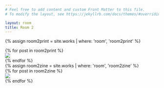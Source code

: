 ```yaml
---
# Feel free to add content and custom Front Matter to this file.
# To modify the layout, see https://jekyllrb.com/docs/themes/#overriding-theme-defaults

layout: room
title: Room 2
---
```


<div id="room2prints"></div>


{% assign room2print = site.works | where: 'room', 'room2print' %}

<div class="prints room2 flex-row space-around">
  {% for post in room2print %}
  <div class="print product">
  	 <a href="{{site.baseurl}}{{post.url}}"><img src="{{site.baseurl}}/img/products/{{post.img1}}"></a>
</div>
  {% endfor %}
</div>

<div id="room2zines" class="full-width">
{% assign room2zine = site.works | where: 'room', 'room2zine' %}

<div class="zines room2 flex-row space-around">
  {% for post in room2zine %}
   <div class="zine product">
  	 <a href="{{site.baseurl}}{{post.url}}"><img src="{{site.baseurl}}/img/products/{{post.img1}}"></a>
</div>
  {% endfor %}
</div>
</div>